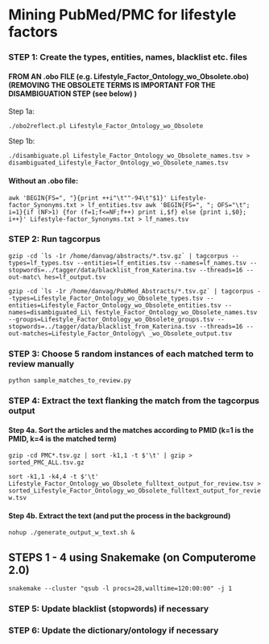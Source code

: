 # Mining PubMed/PMC for lifestyle factors

### STEP 1: Create the types, entities, names, blacklist etc. files

#### FROM AN  .obo FILE (e.g. Lifestyle_Factor_Ontology_wo_Obsolete.obo) (REMOVING THE OBSOLETE TERMS IS IMPORTANT FOR THE DISAMBIGUATION STEP (see below) )

Step 1a:

`./obo2reflect.pl Lifestyle_Factor_Ontology_wo_Obsolete`

Step 1b:

`./disambiguate.pl Lifestyle_Factor_Ontology_wo_Obsolete_names.tsv > disambiguated_Lifestyle_Factor_Ontology_wo_Obsolete_names.tsv`


####  Without an .obo file:

`awk 'BEGIN{FS=", "}{print ++i"\t""-94\t"$1}' Lifestyle-factor_Synonyms.txt > lf_entities.tsv
awk 'BEGIN{FS=", "; OFS="\t"; i=1}{if (NF>1) {for (f=1;f<=NF;f++) print i,$f} else {print i,$0}; i++}' Lifestyle-factor_Synonyms.txt > lf_names.tsv`



### STEP 2: Run tagcorpus 

``gzip -cd `ls -1r /home/danvag/abstracts/*.tsv.gz` | tagcorpus --types=lf_types.tsv --entities=lf_entities.tsv --names=lf_names.tsv --stopwords=../tagger/data/blacklist_from_Katerina.tsv --threads=16 --out-matc\
hes=lf_output.tsv``

``gzip -cd `ls -1r /home/danvag/PubMed_Abstracts/*.tsv.gz` | tagcorpus --types=Lifestyle_Factor_Ontology_wo_Obsolete_types.tsv --entities=Lifestyle_Factor_Ontology_wo_Obsolete_entities.tsv --names=disambiguated_Li\
festyle_Factor_Ontology_wo_Obsolete_names.tsv --groups=Lifestyle_Factor_Ontology_wo_Obsolete_groups.tsv --stopwords=../tagger/data/blacklist_from_Katerina.tsv --threads=16 --out-matches=Lifestyle_Factor_Ontology\
_wo_Obsolete_output.tsv``

### STEP 3: Choose 5 random instances of each matched term to review manually

`python sample_matches_to_review.py`


### STEP 4: Extract the text flanking the match from the tagcorpus output

#### Step 4a. Sort the articles and the matches according to PMID (k=1 is the PMID, k=4 is the matched term)
`gzip -cd PMC*.tsv.gz | sort -k1,1 -t $'\t' | gzip > sorted_PMC_ALL.tsv.gz`

`sort -k1,1 -k4,4 -t $'\t' Lifestyle_Factor_Ontology_wo_Obsolete_fulltext_output_for_review.tsv > sorted_Lifestyle_Factor_Ontology_wo_Obsolete_fulltext_output_for_review.tsv`

#### Step 4b. Extract the text (and put the process in the background)
`nohup ./generate_output_w_text.sh &`



## STEPS  1	- 4 using Snakemake (on Computerome 2.0)    

`snakemake --cluster "qsub -l procs=28,walltime=120:00:00" -j 1`




### STEP 5: Update blacklist (stopwords) if necessary 


### STEP 6: Update the dictionary/ontology if necessary
